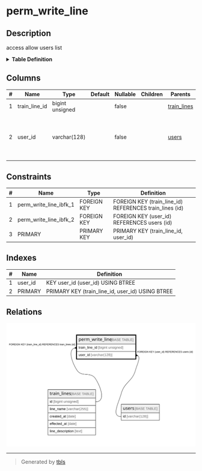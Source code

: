 # perm_write_line

## Description

access allow users list

<details>
<summary><strong>Table Definition</strong></summary>

```sql
CREATE TABLE `perm_write_line` (
  `train_line_id` bigint unsigned NOT NULL COMMENT 'target line id',
  `user_id` varchar(128) NOT NULL COMMENT 'uid (if empty string, it means anyone can access)',
  PRIMARY KEY (`train_line_id`,`user_id`),
  KEY `user_id` (`user_id`),
  CONSTRAINT `perm_write_line_ibfk_1` FOREIGN KEY (`train_line_id`) REFERENCES `train_lines` (`id`) ON DELETE CASCADE,
  CONSTRAINT `perm_write_line_ibfk_2` FOREIGN KEY (`user_id`) REFERENCES `users` (`id`) ON DELETE CASCADE
) ENGINE=InnoDB DEFAULT CHARSET=utf8mb3 COMMENT='access allow users list'
```

</details>

## Columns

| # | Name | Type | Default | Nullable | Children | Parents | Comment |
| - | ---- | ---- | ------- | -------- | -------- | ------- | ------- |
| 1 | train_line_id | bigint unsigned |  | false |  | [train_lines](train_lines.md) | target line id |
| 2 | user_id | varchar(128) |  | false |  | [users](users.md) | uid (if empty string, it means anyone can access) |

## Constraints

| # | Name | Type | Definition |
| - | ---- | ---- | ---------- |
| 1 | perm_write_line_ibfk_1 | FOREIGN KEY | FOREIGN KEY (train_line_id) REFERENCES train_lines (id) |
| 2 | perm_write_line_ibfk_2 | FOREIGN KEY | FOREIGN KEY (user_id) REFERENCES users (id) |
| 3 | PRIMARY | PRIMARY KEY | PRIMARY KEY (train_line_id, user_id) |

## Indexes

| # | Name | Definition |
| - | ---- | ---------- |
| 1 | user_id | KEY user_id (user_id) USING BTREE |
| 2 | PRIMARY | PRIMARY KEY (train_line_id, user_id) USING BTREE |

## Relations

![er](perm_write_line.svg)

---

> Generated by [tbls](https://github.com/k1LoW/tbls)
